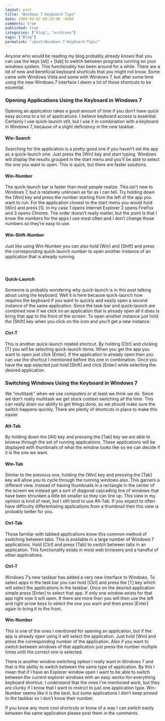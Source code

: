 ```yaml
---
layout: post
title: "Windows 7 Keyboard Tips"
date: 2009-09-02 09:29:00 -0400
comments: true
published: true
categories: ["blog", "archives"]
tags: ["Blog"]
permalink: "/post/Windows-7-Keyboard-Tips/"
---
```

<!-- more -->

<p>Anyone who would be reading my blog probably already knows that you can use the keys [alt] + [tab] to switch between programs running on your windows system. This functionality has been around for a while. There are a lot of new and beneficial keyboard shortcuts that you might not know. Some came with Windows Vista and some with Windows 7, but after some time using the new Windows 7 interface I deem a lot of these shortcuts to be essential.</p>
<h3>Opening Applications Using the Keyboard in Windows 7</h3>
<p>Opening an application takes a good amount of time if you don&rsquo;t have quick easy access to a lot of applications. I believe keyboard access is essential. Certainly I use quick-launch still, but I use it in combination with a keyboard in Windows 7, because of a slight deficiency in the new taskbar.</p>
<h4>Win-Search</h4>
<p>Searching for the application is a pretty good one if you haven&rsquo;t set the app as a quick-launch one. Just press the [Win] key and start typing. Windows will display the results grouped in the start menu and you&rsquo;ll be able to select the one you want to open. This is quick, but there are faster solutions.</p>
<h4>Win-Number</h4>
<p>The quick-launch bar is faster than most people realize. This isn&rsquo;t new to Windows 7, but is relatively unknown as far as I can tell. Try holding down the [Win] key and press the number starting from the left of the app you want to run. For the application closest to the start menu you would hold [Win] and press [1]. In my case 1 opens Internet Explorer 2 opens FireFox and 3 opens Chrome. The order doesn&rsquo;t really matter, but the point is that I know the numbers for the apps I use most often and I don&rsquo;t change those numbers so they&rsquo;re easy to use.</p>
<h4>Win-Shift-Number</h4>
<p>Just like using Win-Number you can also hold [Win] and [Shift] and press the corresponding quick-launch number to open another instance of an application that is already running.</p>
<h4>&nbsp;</h4>
<h4>Quick-Launch</h4>
<p>Someone is probably wondering why quick-launch is in this post talking about using the keyboard. Well it is here because quick-launch now requires the keyboard if you want to quickly and easily open a second instance of the same application. Since the task-bar and quick-launch are combined now if we click on an application that is already open all it does is bring that app to the front of the screen. To open another instance just hold the [Shift] key when you click on the icon and you&rsquo;ll get a new instance.</p>
<h4>Ctrl-T</h4>
<p>This is another quick-launch related shortcut. By holding [Ctrl] and clicking [T] you will be selecting quick-launch items. When you get the app you want to open just click [Enter]. If the application is already open then you can use the shortcut I mentioned before this one in combination. Once you have the app selected just hold [Shift] and click [Enter] while selecting the desired application.</p>
<h3>Switching Windows Using the Keyboard in Windows 7</h3>
<p>We &ldquo;multitask&rdquo; when we use computers or at least we think we do. Since we don&rsquo;t really multitask we get stuck context switching all the time. This can really drain our ability to get things done, so we should make sure the switch happens quickly. There are plenty of shortcuts in place to make this easier.</p>
<h4>Alt-Tab</h4>
<p>By holding down the [Alt] key and pressing the [Tab] key we are able to browse through the set of running applications. These applications will be displayed with thumbnails of what the window looks like so we can decide if it is the one we want.</p>
<h4>Win-Tab</h4>
<p>Similar to the previous one, holding the [Win] key and pressing the [Tab] key will allow you to cycle through the running windows also. This garners a different view. Instead of having thumbnails in a rectangle in the center of the screen we instead get a sort of diagonal cascading line of windows that have been shrunken a little bit smaller so they can line up. This view in my opinion is kind of neat, but I still tend to use Alt-Tab. If you expect to often have difficulty differentiating applications from a thumbnail then this view is probably better for you.</p>
<h4>Ctrl-Tab</h4>
<p>Those familiar with tabbed applications know this common method of switching between tabs. This is available in a large number of Windows 7 applications. Hold [Ctrl] and press [Tab] to switch between tabs in an application. This functionality exists in most web browsers and a handful of other applications.</p>
<h4>Ctrl-T</h4>
<p>Windows 7&rsquo;s new taskbar has added a very new interface to Windows. To select apps in the task bar you can hold [Ctrl] and press the [T] key which will select the applications in the taskbar. Once on the desired application simple press [Enter] to select that app. If only one window exists for that app right now it will open. If there are more then you will then use the left and right arrow keys to select the one you want and then press [Enter] again to bring it to the front.</p>
<h4>Win-Number</h4>
<p>This is one of the ones I mentioned for opening an application, but if the app is already open using it will select the application. Just hold [Win] and press the corresponding number of the application. Also if you want to switch between windows of that application just press the number multiple times until the correct one is selected.</p>
<p>There is another window switching option I really want in Windows 7 and that is the ability to switch between the same type of application. By this I mean that if I have an Explorer window open I want to be able to switch between the current explorer windows with an easy works-for-everything keyboard shortcut. I understand that the ones I&rsquo;ve mentioned <em>work</em>, but they are clunky if I know that I want to restrict to just one application type. Win-Number seems like it is the best, but some applications I don&rsquo;t keep pinned to the taskbar so I don&rsquo;t know their number.</p>
<p>If you know any more cool shortcuts or know of a way I can switch easily between the same application please post them in the comments.</p>
